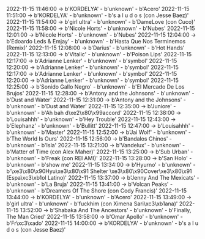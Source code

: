 2022-11-15 11:46:00 -> b'KORDELYA' - b'unknown' - b'Acero'
2022-11-15 11:51:00 -> b'KORDELYA' - b'unknown' - b's a l u d o s (con Jesse Baez)'
2022-11-15 11:54:00 -> b'girl ultra' - b'unknown' - b'DameLove (con Cuco)'
2022-11-15 11:58:00 -> b'Nicole Horts' - b'unknown' - b'Nubes'
2022-11-15 12:01:00 -> b'Nicole Horts' - b'unknown' - b'Nubes'
2022-11-15 12:04:00 -> b'Edoardo Leds & Emjay' - b'unknown' - b'Hasta Que Nos Terminemos (Remix)'
2022-11-15 12:08:00 -> b'Darius' - b'unknown' - b'Hot Hands'
2022-11-15 12:13:00 -> b'Vitalic' - b'unknown' - b'Poison Lips'
2022-11-15 12:17:00 -> b'Adrianne Lenker' - b'unknown' - b'symbol'
2022-11-15 12:20:00 -> b'Adrianne Lenker' - b'unknown' - b'symbol'
2022-11-15 12:17:00 -> b'Adrianne Lenker' - b'unknown' - b'symbol'
2022-11-15 12:20:00 -> b'Adrianne Lenker' - b'unknown' - b'symbol'
2022-11-15 12:25:00 -> b'Sonido Gallo Negro' - b'unknown' - b'El Mercado De Los Brujos'
2022-11-15 12:28:00 -> b'Antony and the Johnsons' - b'unknown' - b'Dust and Water'
2022-11-15 12:31:00 -> b'Antony and the Johnsons' - b'unknown' - b'Dust and Water'
2022-11-15 12:35:00 -> b'Juniore' - b'unknown' - b'Ah bah d\xe2\x80\x99accord'
2022-11-15 12:38:00 -> b'Louisahhh' - b'unknown' - b'Hey Trouble'
2022-11-15 12:43:00 -> b'Elephanz' - b'unknown' - b'Bullitt'
2022-11-15 12:47:00 -> b'Louisahhh' - b'unknown' - b'Master'
2022-11-15 12:52:00 -> b'Jai Wolf' - b'unknown' - b'The World Is Ours'
2022-11-15 12:56:00 -> b'Bandalos Chinos' - b'unknown' - b'Isla'
2022-11-15 13:21:00 -> b'Vandelux' - b'unknown' - b'Matter of Time (con Alex Maher)'
2022-11-15 13:25:00 -> b'Sub Urban' - b'unknown' - b'Freak (con REI AMI)'
2022-11-15 13:28:00 -> b'San Holo' - b'unknown' - b'show me'
2022-11-15 13:34:00 -> b'Hyurno' - b'unknown' - b'\xe3\x80\x90Hyu\xe3\x80\x91 Shelter \xe3\x80\x90Cover\xe3\x80\x91 (Espa\xc3\xb1ol Latino)'
2022-11-15 13:37:00 -> b'Jenny And The Mexicats' - b'unknown' - b'La Bruja'
2022-11-15 13:41:00 -> b'Volcan Peaks' - b'unknown' - b'Dreamers Of The Shore (con Cody Francis)'
2022-11-15 13:44:00 -> b'KORDELYA' - b'unknown' - b'Acero'
2022-11-15 13:49:00 -> b'girl ultra' - b'unknown' - b'fuckhim (con Ximena Sari\xc3\xb1ana)'
2022-11-15 13:52:00 -> b'Shabaka And The Ancestors' - b'unknown' - b'Finally, The Man Cried'
2022-11-15 13:58:00 -> b'Omar Apollo' - b'unknown' - b'Fr\xc3\xado'
2022-11-15 14:00:00 -> b'KORDELYA' - b'unknown' - b's a l u d o s (con Jesse Baez)'
